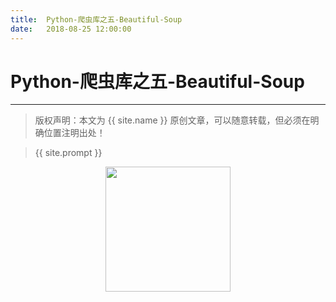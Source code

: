 ```yaml
---            
title:  Python-爬虫库之五-Beautiful-Soup
date:   2018-08-25 12:00:00
---
```

# Python-爬虫库之五-Beautiful-Soup
***
> 版权声明：本文为 {{ site.name }} 原创文章，可以随意转载，但必须在明确位置注明出处！






> {{ site.prompt }}

<div  align="center">
<img src="https://xuujii.github.io/images/wechart.jpg" width = "200" height = "200"/>
